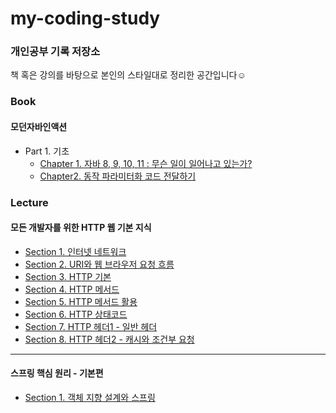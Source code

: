 # my-coding-study
### 개인공부 기록 저장소

책 혹은 강의를 바탕으로 본인의 스타일대로 정리한 공간입니다☺️

### Book
#### 모던자바인액션
- Part 1. 기초
  - [Chapter 1. 자바 8, 9, 10, 11 : 무슨 일이 일어나고 있는가?](https://github.com/panda981018/my-coding-study/blob/master/book/%EB%AA%A8%EB%8D%98%EC%9E%90%EB%B0%94%EC%9D%B8%EC%95%A1%EC%85%98/Chapter1.%20%EC%9E%90%EB%B0%94%208%2C%209%2C%2010%2C%2011%20%3A%20%EB%AC%B4%EC%8A%A8%20%EC%9D%BC%EC%9D%B4%20%EC%9D%BC%EC%96%B4%EB%82%98%EA%B3%A0%20%EC%9E%88%EB%8A%94%EA%B0%80%3F.md)
  - [Chapter2. 동작 파라미터화 코드 전달하기](https://github.com/panda981018/my-coding-study/blob/master/book/%EB%AA%A8%EB%8D%98%EC%9E%90%EB%B0%94%EC%9D%B8%EC%95%A1%EC%85%98/Chapter2.%20%EB%8F%99%EC%9E%91%20%ED%8C%8C%EB%9D%BC%EB%AF%B8%ED%84%B0%ED%99%94%20%EC%BD%94%EB%93%9C%20%EC%A0%84%EB%8B%AC%ED%95%98%EA%B8%B0.md)


### Lecture
#### 모든 개발자를 위한 HTTP 웹 기본 지식
- [Section 1. 인터넷 네트워크](https://github.com/panda981018/my-coding-study/blob/master/lecture/%EB%AA%A8%EB%93%A0%20%EA%B0%9C%EB%B0%9C%EC%9E%90%EB%A5%BC%20%EC%9C%84%ED%95%9C%20HTTP%20%EC%9B%B9%20%EA%B8%B0%EB%B3%B8%20%EC%A7%80%EC%8B%9D.md#section-1-%EC%9D%B8%ED%84%B0%EB%84%B7-%EB%84%A4%ED%8A%B8%EC%9B%8C%ED%81%AC)
- [Section 2. URI와 웹 브라우저 요청 흐름](https://github.com/panda981018/my-coding-study/blob/master/lecture/%EB%AA%A8%EB%93%A0%20%EA%B0%9C%EB%B0%9C%EC%9E%90%EB%A5%BC%20%EC%9C%84%ED%95%9C%20HTTP%20%EC%9B%B9%20%EA%B8%B0%EB%B3%B8%20%EC%A7%80%EC%8B%9D.md#section-2-uri%EC%99%80-%EC%9B%B9-%EB%B8%8C%EB%9D%BC%EC%9A%B0%EC%A0%80-%EC%9A%94%EC%B2%AD-%ED%9D%90%EB%A6%84)
- [Section 3. HTTP 기본](https://github.com/panda981018/my-coding-study/blob/master/lecture/%EB%AA%A8%EB%93%A0%20%EA%B0%9C%EB%B0%9C%EC%9E%90%EB%A5%BC%20%EC%9C%84%ED%95%9C%20HTTP%20%EC%9B%B9%20%EA%B8%B0%EB%B3%B8%20%EC%A7%80%EC%8B%9D.md#section-3-http-%EA%B8%B0%EB%B3%B8)
- [Section 4. HTTP 메서드](https://github.com/panda981018/my-coding-study/blob/master/lecture/%EB%AA%A8%EB%93%A0%20%EA%B0%9C%EB%B0%9C%EC%9E%90%EB%A5%BC%20%EC%9C%84%ED%95%9C%20HTTP%20%EC%9B%B9%20%EA%B8%B0%EB%B3%B8%20%EC%A7%80%EC%8B%9D.md#section-4-http-%EB%A9%94%EC%84%9C%EB%93%9C)
- [Section 5. HTTP 메서드 활용](https://github.com/panda981018/my-coding-study/blob/master/lecture/%EB%AA%A8%EB%93%A0%20%EA%B0%9C%EB%B0%9C%EC%9E%90%EB%A5%BC%20%EC%9C%84%ED%95%9C%20HTTP%20%EC%9B%B9%20%EA%B8%B0%EB%B3%B8%20%EC%A7%80%EC%8B%9D.md#section-5-http-%EB%A9%94%EC%84%9C%EB%93%9C-%ED%99%9C%EC%9A%A9)
- [Section 6. HTTP 상태코드](https://github.com/panda981018/my-coding-study/blob/master/lecture/%EB%AA%A8%EB%93%A0%20%EA%B0%9C%EB%B0%9C%EC%9E%90%EB%A5%BC%20%EC%9C%84%ED%95%9C%20HTTP%20%EC%9B%B9%20%EA%B8%B0%EB%B3%B8%20%EC%A7%80%EC%8B%9D.md#section-6-http-%EC%83%81%ED%83%9C%EC%BD%94%EB%93%9C)
- [Section 7. HTTP 헤더1 - 일반 헤더](https://github.com/panda981018/my-coding-study/blob/master/lecture/%EB%AA%A8%EB%93%A0%20%EA%B0%9C%EB%B0%9C%EC%9E%90%EB%A5%BC%20%EC%9C%84%ED%95%9C%20HTTP%20%EC%9B%B9%20%EA%B8%B0%EB%B3%B8%20%EC%A7%80%EC%8B%9D.md#section-7-http-%ED%97%A4%EB%8D%941---%EC%9D%BC%EB%B0%98-%ED%97%A4%EB%8D%94)
- [Section 8. HTTP 헤더2 - 캐시와 조건부 요청](https://github.com/panda981018/my-coding-study/blob/master/lecture/%EB%AA%A8%EB%93%A0%20%EA%B0%9C%EB%B0%9C%EC%9E%90%EB%A5%BC%20%EC%9C%84%ED%95%9C%20HTTP%20%EC%9B%B9%20%EA%B8%B0%EB%B3%B8%20%EC%A7%80%EC%8B%9D.md#section-8-http-%ED%97%A4%EB%8D%942---%EC%BA%90%EC%8B%9C%EC%99%80-%EC%A1%B0%EA%B1%B4%EB%B6%80-%EC%9A%94%EC%B2%AD)

---

#### 스프링 핵심 원리 - 기본편
- [Section 1. 객체 지향 설계와 스프링](https://github.com/panda981018/my-coding-study/blob/master/lecture/%EC%8A%A4%ED%94%84%EB%A7%81%ED%95%B5%EC%8B%AC%EC%9B%90%EB%A6%AC_%EA%B8%B0%EB%B3%B8%ED%8E%B8/%EC%8A%A4%ED%94%84%EB%A7%81_%ED%95%B5%EC%8B%AC_%EC%9B%90%EB%A6%AC-%EA%B8%B0%EB%B3%B8%ED%8E%B8.md)
